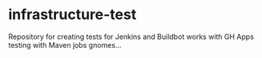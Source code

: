 # infrastructure-test
Repository for creating tests for Jenkins and Buildbot
works with GH Apps
testing with Maven jobs
gnomes...
